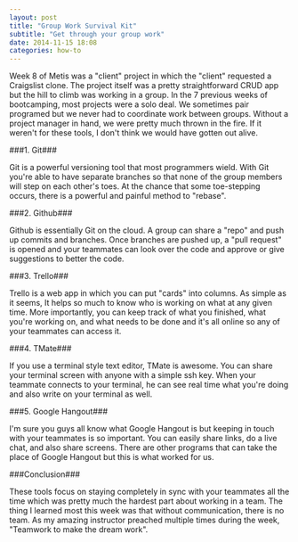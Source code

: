 ```yaml
---
layout: post
title: "Group Work Survival Kit"
subtitle: "Get through your group work"
date: 2014-11-15 18:08 
categories: how-to
---
```


Week 8 of Metis was a "client" project in which the "client" requested a
Craigslist clone. The project itself was a pretty straightforward CRUD app but
the hill to climb was working in a group. In the 7 previous weeks of
bootcamping, most projects were a solo deal. We sometimes pair
programed but we never had to coordinate work between groups. Without a project
manager in hand, we were pretty much thrown in the fire. If it weren't for these
tools, I don't think we would have gotten out alive.

###1. Git###

Git is a powerful versioning tool that most programmers wield. With Git you're
able to have separate branches so that none of the group members will step on
each other's toes. At the chance that some toe-stepping occurs, there is a
powerful and painful method to "rebase".

###2. Github###

Github is essentially Git on the cloud. A group can share a "repo" and push up
commits and branches. Once branches are pushed up, a "pull request" is opened
and your teammates can look over the code and approve or give suggestions to
better the code.

###3. Trello###

Trello is a web app in which you can put "cards" into columns. As simple as it
seems, It helps so much to know who is working on what at any given time. More
importantly, you can keep track of what you finished, what you're working on,
and what needs to be done and it's all online so any of your teammates can
access it.

###4. TMate###

If you use a terminal style text editor, TMate is awesome. You can share your
terminal screen with anyone with a simple ssh key. When your teammate connects
to your terminal, he can see real time what you're doing and also write on your
terminal as well.

###5. Google Hangout###

I'm sure you guys all know what Google Hangout is but keeping in touch with your
teammates is so important. You can easily share links, do a live chat, and also
share screens. There are other programs that can take the place of Google
Hangout but this is what worked for us.

###Conclusion###

These tools focus on staying completely in sync with your teammates all the
time which was pretty much the hardest part about working in a team. The thing 
I learned most this week was that without 
communication, there is no team. As my amazing instructor preached multiple
times during the week, "Teamwork to make the dream work".



